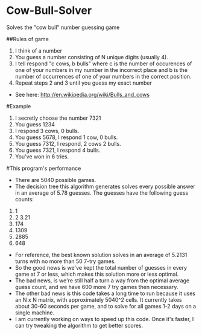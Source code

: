 # Cow-Bull-Solver
Solves the "cow bull" number guessing game

##Rules of game
1. I think of a number
2. You guess a number consisting of N unique digits (usually 4).
3. I tell respond "c cows, b bulls" where c is the number of occurences of one of your numbers in my number in the incorrect place and b is the number of occurrences of one of your numbers in the correct position.
4. Repeat steps 2 and 3 until you guess my exact number

* See here: http://en.wikipedia.org/wiki/Bulls_and_cows

#Example
1. I secretly choose the number 7321
2. You guess 1234
3. I respond 3 cows, 0 bulls.
4. You guess 5678, I respond 1 cow, 0 bulls.
5. You guess 7312, I respond, 2 cows 2 bulls.
6. You guess 7321, I respond 4 bulls.
7. You've won in 6 tries.
 
#This program's performance
* There are 5040 possible games. 
* The decision tree this algorithm generates solves every possible answer in an average of 5.78 guesses. The guesses have the following guess counts:
1. 1
2. 2
3.21
4. 174
5. 1309
6. 2885
7. 648
* For reference, the best known solution solves in an average of 5.2131 turns with no more than 50 7-try games.
* So the good news is we've kept the total number of guesses in every game at 7 or less, which makes this solution more or less optimal.
* The bad news, is we're still half a turn a way from the optimal average guess count, and we have 600 more 7 try games then necessary.
* The other bad news is this code takes a long time to run because it uses an N x N matrix, with approximately 5040^2 cells. It currently takes about 30-60 seconds per game, and to solve for all games 1-2 days on a single machine.
* I am currently working on ways to speed up this code. Once it's faster, I can try tweaking the algorithm to get better scores.
